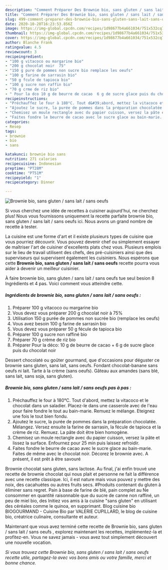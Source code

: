 ```yaml
---
description: "Comment Préparer Des Brownie bio, sans gluten / sans lait / sans oeufs "
title: "Comment Préparer Des Brownie bio, sans gluten / sans lait / sans oeufs "
slug: 499-comment-preparer-des-brownie-bio-sans-gluten-sans-lait-sans-oeufs
date: 2020-10-28T16:23:53.856Z
image: https://img-global.cpcdn.com/recipes/1d98677b4a661034/751x532cq70/brownie-bio-sans-gluten-sans-lait-sans-oeufs-photo-principale-de-la-recette.jpg
thumbnail: https://img-global.cpcdn.com/recipes/1d98677b4a661034/751x532cq70/brownie-bio-sans-gluten-sans-lait-sans-oeufs-photo-principale-de-la-recette.jpg
cover: https://img-global.cpcdn.com/recipes/1d98677b4a661034/751x532cq70/brownie-bio-sans-gluten-sans-lait-sans-oeufs-photo-principale-de-la-recette.jpg
author: Blanche Frank
ratingvalue: 4.5
reviewcount: 3
recipeingredient:
- "100 g vitacoco ou margarine bio"
- "200 g chocolat noir  75"
- "150 g pure de pommes non sucre bio remplace les oeufs"
- "100 g farine de sarrasin bio"
- "50 g fcule de tapioca bio"
- "100 g sucre non raffin bio"
- "70 g crme de riz bio"
- " Pour la dco 10 g de beurre de cacao  6 g de sucre glace puis du chocolat noir"
recipeinstructions:
- "Préchauffez le four à 180°C. Tout d&#39;abord, mettez la vitacoco et le chocolat dans un saladier. Placez-le dans une casserole avec de l&#39;eau pour faire fondre le tout au bain-marie. Remuez le mélange. Eteignez une fois le tout bien fondu."
- "Ajoutez le sucre, la purée de pommes dans la préparation chocolatée. Mélangez. Versez ensuite la farine de sarrasin, la fécule de tapioca et la crème de riz. Remuez. La pâte doit être bien homogène."
- "Chemisez un moule rectangle avec du papier cuisson, versez la pâte et lissez la surface. Enfournez pour 25 min puis laissez refroidir."
- "Faites fondre le beurre de cacao avec le sucre glace au bain-marie. Faites de même avec le chocolat noir. Décorez le brownie avec. A présent, il est prêt à être savouré"
categories:
- Resep
tags:
- brownie
- bio
- sans

katakunci: brownie bio sans 
nutrition: 271 calories
recipecuisine: Indonesian
preptime: "PT28M"
cooktime: "PT51M"
recipeyield: "1"
recipecategory: Dinner

---
```



![Brownie bio, sans gluten / sans lait / sans oeufs ](https://img-global.cpcdn.com/recipes/1d98677b4a661034/751x532cq70/brownie-bio-sans-gluten-sans-lait-sans-oeufs-photo-principale-de-la-recette.jpg)

Si vous cherchez une idée de recettes à cuisiner aujourd'hui, ne cherchez plus! Nous vous fournissons uniquement la recette parfaite brownie bio, sans gluten / sans lait / sans oeufs  ici. Nous avons un grand nombre de recette à tester.

La cuisine est une forme d'art et il existe plusieurs types de cuisine que vous pourriez découvrir. Vous pouvez devenir chef ou simplement essayer de maîtriser l'art de cuisiner d'excellents plats chez vous. Plusieurs emplois sur le lieu de travail utilisent des chefs, des pré-cuisiniers ainsi que des superviseurs qui supervisent également les cuisiniers. Nous espérons que cette <strong> Brownie bio, sans gluten / sans lait / sans oeufs  </strong> recette pourra vous aider à devenir un meilleur cuisinier.

<!--inarticleads1-->

À faire brownie bio, sans gluten / sans lait / sans oeufs  tue seul besion 8 Ingrédients et 4 pas. Voici comment vous atteindre cette.

##### Ingrédients de brownie bio, sans gluten / sans lait / sans oeufs  :

1. Préparer 100 g vitacoco ou margarine bio
1. Vous devez vous préparer 200 g chocolat noir à 75%
1. Utilisation 150 g purée de pommes non sucrée bio (remplace les oeufs)
1. Vous avez besoin 100 g farine de sarrasin bio
1. Vous devez vous préparer 50 g fécule de tapioca bio
1. Préparer 100 g sucre non raffiné bio
1. Préparer 70 g crème de riz bio
1. Préparer  Pour la déco: 10 g de beurre de cacao + 6 g de sucre glace puis du chocolat noir


Dessert chocolaté ou goûter gourmand, que d&#39;occasions pour déguster ce brownie sans gluten, sans lait, sans oeufs. Fondant chocolat-banane sans oeufs ni lait. Tarte à la crème (sans oeufs). Gâteau aux amandes (sans blé, sans lait, sans soja, sans gluten). 

<!--inarticleads2-->

##### Brownie bio, sans gluten / sans lait / sans oeufs  pas à pas :

1. Préchauffez le four à 180°C. Tout d&#39;abord, mettez la vitacoco et le chocolat dans un saladier. Placez-le dans une casserole avec de l&#39;eau pour faire fondre le tout au bain-marie. Remuez le mélange. Eteignez une fois le tout bien fondu.
1. Ajoutez le sucre, la purée de pommes dans la préparation chocolatée. Mélangez. Versez ensuite la farine de sarrasin, la fécule de tapioca et la crème de riz. Remuez. La pâte doit être bien homogène.
1. Chemisez un moule rectangle avec du papier cuisson, versez la pâte et lissez la surface. Enfournez pour 25 min puis laissez refroidir.
1. Faites fondre le beurre de cacao avec le sucre glace au bain-marie. Faites de même avec le chocolat noir. Décorez le brownie avec. A présent, il est prêt à être savouré


Brownie chocolat sans gluten, sans lactose. Au final, j&#39;ai enfin trouvé une recette de brownie chocolat qui nous plait et personne ne fait la différence avec une recette classique. Ici, il est nature mais vous pouvez y mettre des noix, des cacahuètes ou autres fruits secs. #Produits contenant du gluten à éliminer sans regret. Pain à base de farine de blé, pain complet au Ne consommer en quantité raisonnable que du sucre de canne non raffiné, un peu de miel bio, des Initiez vos amis à la cuisine &#34;sans gluten&#34; en utilisant des céréales comme le quinoa, en supprimant. Blog cuisine bio BIOGOURMAND - Cuisine Bio par VALERIE CUPILLARD, le blog de cuisine bio, créatrice culinaire, consultante et auteur. 

<!--inarticleads1-->

<p>
Maintenant que vous avez terminé cette recette de Brownie bio, sans gluten / sans lait / sans oeufs , explorez maintenant les recettes, implémentez-la et profitez-en. Vous ne savez jamais - vous avez tout simplement découvert une nouvelle vocation.
</p>

<p>
<i>Si vous trouvez cette Brownie bio, sans gluten / sans lait / sans oeufs  recette utile, partagez-la avec vos bons amis ou votre famille, merci et bonne chance.</i>
</p>
